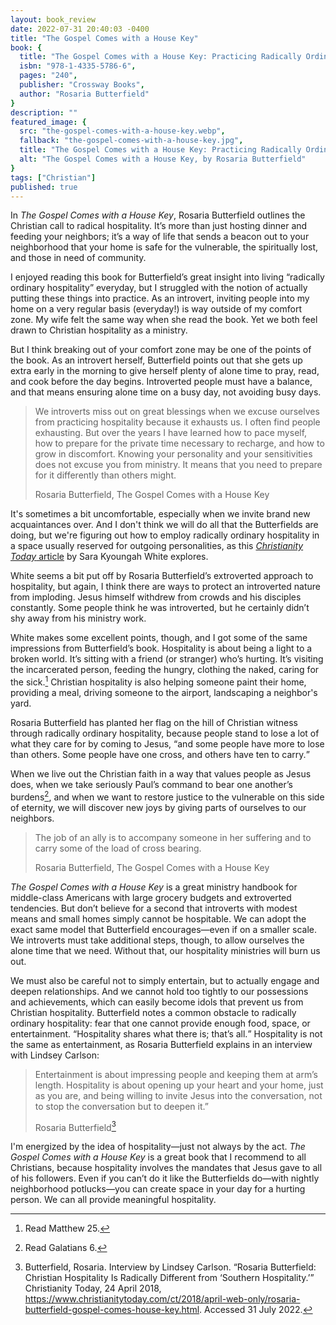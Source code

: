 ```yaml
---
layout: book_review
date: 2022-07-31 20:40:03 -0400
title: "The Gospel Comes with a House Key"
book: {
  title: "The Gospel Comes with a House Key: Practicing Radically Ordinary Hospitality in Our Post-Christian World",
  isbn: "978-1-4335-5786-6",
  pages: "240",
  publisher: "Crossway Books",
  author: "Rosaria Butterfield"
}
description: ""
featured_image: {
  src: "the-gospel-comes-with-a-house-key.webp",
  fallback: "the-gospel-comes-with-a-house-key.jpg",
  title: "The Gospel Comes with a House Key: Practicing Radically Ordinary Hospitality in Our Post-Christian World",
  alt: "The Gospel Comes with a House Key, by Rosaria Butterfield"
}
tags: ["Christian"]
published: true
---
```


In _The Gospel Comes with a House Key_, Rosaria Butterfield outlines the Christian call to radical hospitality. It’s more than just hosting dinner and feeding your neighbors; it’s a way of life that sends a beacon out to your neighborhood that your home is safe for the vulnerable, the spiritually lost, and those in need of community.

I enjoyed reading this book for Butterfield’s great insight into living <q>radically ordinary hospitality</q> everyday, but I struggled with the notion of actually putting these things into practice. As an introvert, inviting people into my home on a very regular basis (everyday!) is way outside of my comfort zone. My wife felt the same way when she read the book. Yet we both feel drawn to Christian hospitality as a ministry.

But I think breaking out of your comfort zone may be one of the points of the book. As an introvert herself, Butterfield points out that she gets up extra early in the morning to give herself plenty of alone time to pray, read, and cook before the day begins. Introverted people must have a balance, and that means ensuring alone time on a busy day, not avoiding busy days.

> We introverts miss out on great blessings when we excuse ourselves from practicing hospitality because it exhausts us. I often find people exhausting. But over the years I have learned how to pace myself, how to prepare for the private time necessary to recharge, and how to grow in discomfort. Knowing your personality and your sensitivities does not excuse you from ministry. It means that you need to prepare for it differently than others might.
>
> Rosaria Butterfield, The Gospel Comes with a House Key

It's sometimes a bit uncomfortable, especially when we invite brand new acquaintances over. And I don't think we will do all that the Butterfields are doing, but we're figuring out how to employ radically ordinary hospitality in a space usually reserved for outgoing personalities, as this <a href="https://www.christianitytoday.com/ct/2022/may-web-only/gospel-house-key-rosaria-butterfield-introvert-ministry.html" target="_blank"><em>Christianity Today</em> article</a> by Sara Kyoungah White explores.

White seems a bit put off by Rosaria Butterfield’s extroverted approach to hospitality, but again, I think there are ways to protect an introverted nature from imploding. Jesus himself withdrew from crowds and his disciples constantly. Some people think he was introverted, but he certainly didn’t shy away from his ministry work.

White makes some excellent points, though, and I got some of the same impressions from Butterfield’s book. Hospitality is about being a light to a broken world. It’s sitting with a friend (or stranger) who’s hurting. It’s visiting the incarcerated person, feeding the hungry, clothing the naked, caring for the sick.[^1] Christian hospitality is also helping someone paint their home, providing a meal, driving someone to the airport, landscaping a neighbor's yard.

Rosaria Butterfield has planted her flag on the hill of Christian witness through radically ordinary hospitality, because people stand to lose a lot of what they care for by coming to Jesus, <q>and some people have more to lose than others. Some people have one cross, and others have ten to carry.</q>

When we live out the Christian faith in a way that values people as Jesus does, when we take seriously Paul’s command to bear one another’s burdens[^2], and when we want to restore justice to the vulnerable on this side of eternity, we will discover new joys by giving parts of ourselves to our neighbors.

> The job of an ally is to accompany someone in her suffering and to carry some of the load of cross bearing.
>
> Rosaria Butterfield, The Gospel Comes with a House Key

_The Gospel Comes with a House Key_ is a great ministry handbook for middle-class Americans with large grocery budgets and extroverted tendencies. But don’t believe for a second that introverts with modest means and small homes simply cannot be hospitable. We can adopt the exact same model that Butterfield encourages&mdash;even if on a smaller scale. We introverts must take additional steps, though, to allow ourselves the alone time that we need. Without that, our hospitality ministries will burn us out.

We must also be careful not to simply entertain, but to actually engage and deepen relationships. And we cannot hold too tightly to our possessions and achievements, which can easily become idols that prevent us from Christian hospitality. Butterfield notes a common obstacle to radically ordinary hospitality: fear that one cannot provide enough food, space, or entertainment. <q>Hospitality shares what there is; that’s all.</q> Hospitality is not the same as entertainment, as Rosaria Butterfield explains in an interview with Lindsey Carlson:

> Entertainment is about impressing people and keeping them at arm’s length. Hospitality is about opening up your heart and your home, just as you are, and being willing to invite Jesus into the conversation, not to stop the conversation but to deepen it.”
>
> Rosaria Butterfield[^3]

I'm energized by the idea of hospitality&mdash;just not always by the act. _The Gospel Comes with a House Key_ is a great book that I recommend to all Christians, because hospitality involves the mandates that Jesus gave to all of his followers. Even if you can’t do it like the Butterfields do&mdash;with nightly neighborhood potlucks&mdash;you can create space in your day for a hurting person. We can all provide meaningful hospitality.

[^1]: Read Matthew 25.
[^2]: Read Galatians 6.
[^3]: Butterfield, Rosaria. Interview by Lindsey Carlson. “Rosaria Butterfield: Christian Hospitality Is Radically Different from ‘Southern Hospitality.’” Christianity Today, 24 April 2018, https://www.christianitytoday.com/ct/2018/april-web-only/rosaria-butterfield-gospel-comes-house-key.html. Accessed 31 July 2022.